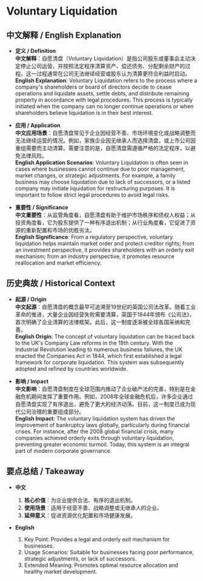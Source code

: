 # Voluntary Liquidation

## 中文解释 / English Explanation

* **定义 / Definition**  
  **中文解释**：自愿清盘（Voluntary Liquidation）是指公司股东或董事会主动决定停止公司运营，并按照法定程序清算资产、偿还债务、分配剩余财产的过程。这一过程通常在公司无法继续经营或股东认为清算更符合利益时启动。  
  **English Explanation**: Voluntary Liquidation refers to the process where a company's shareholders or board of directors decide to cease operations and liquidate assets, settle debts, and distribute remaining property in accordance with legal procedures. This process is typically initiated when the company can no longer continue operations or when shareholders believe liquidation is in their best interest.

* **应用 / Application**  
  **中文应用场景**：自愿清盘常见于企业因经营不善、市场环境变化或战略调整而无法继续运营的情况。例如，家族企业因无继承人而选择清盘，或上市公司因重组需要而主动清算。需要注意的是，自愿清盘需遵循严格的法定程序，以避免法律风险。  
  **English Application Scenarios**: Voluntary Liquidation is often seen in cases where businesses cannot continue due to poor management, market changes, or strategic adjustments. For example, a family business may choose liquidation due to lack of successors, or a listed company may initiate liquidation for restructuring purposes. It is important to follow strict legal procedures to avoid legal risks.

* **重要性 / Significance**  
  **中文重要性**：从监管角度看，自愿清盘有助于维护市场秩序和债权人权益；从投资角度看，它为股东提供了一种有序退出机制；从行业角度看，它促进了资源的重新配置和市场的优胜劣汰。  
  **English Significance**: From a regulatory perspective, voluntary liquidation helps maintain market order and protect creditor rights; from an investment perspective, it provides shareholders with an orderly exit mechanism; from an industry perspective, it promotes resource reallocation and market efficiency.

## 历史典故 / Historical Context

* **起源 / Origin**  
  **中文起源**：自愿清盘的概念最早可追溯至19世纪的英国公司法改革。随着工业革命的推进，大量企业因经营失败需要清算，英国于1844年颁布《公司法》，首次明确了企业清算的法律框架。此后，这一制度逐渐被全球各国采纳和完善。  
  **English Origin**: The concept of voluntary liquidation can be traced back to the UK's Company Law reforms in the 19th century. With the Industrial Revolution leading to numerous business failures, the UK enacted the Companies Act in 1844, which first established a legal framework for corporate liquidation. This system was subsequently adopted and refined by countries worldwide.

* **影响 / Impact**  
  **中文影响**：自愿清盘制度在全球范围内推动了企业破产法的完善，特别是在金融危机期间发挥了重要作用。例如，2008年全球金融危机后，许多企业通过自愿清盘实现了有序退出，避免了更大的经济动荡。目前，这一制度已成为现代公司治理的重要组成部分。  
  **English Impact**: The voluntary liquidation system has driven the improvement of bankruptcy laws globally, particularly during financial crises. For instance, after the 2008 global financial crisis, many companies achieved orderly exits through voluntary liquidation, preventing greater economic turmoil. Today, this system is an integral part of modern corporate governance.

## 要点总结 / Takeaway

* **中文**  
  1. **核心价值**：为企业提供合法、有序的退出机制。
  2. **使用场景**：适用于经营不善、战略调整或无继承人的企业。
  3. **延伸意义**：促进资源优化配置和市场健康发展。

* **English**  
  1. Key Point: Provides a legal and orderly exit mechanism for businesses.
  2. Usage Scenarios: Suitable for businesses facing poor performance, strategic adjustments, or lack of successors.
  3. Extended Meaning: Promotes optimal resource allocation and healthy market development.